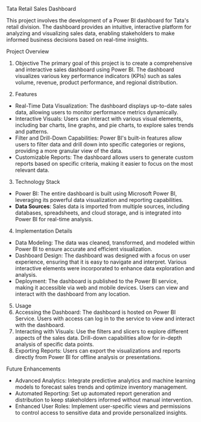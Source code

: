 Tata Retail Sales Dashboard

This project involves the development of a Power BI dashboard for Tata's retail division. The dashboard provides an intuitive, interactive platform for analyzing and visualizing sales data, enabling stakeholders to make informed business decisions based on real-time insights.

Project Overview

 1. Objective
The primary goal of this project is to create a comprehensive and interactive sales dashboard using Power BI. The dashboard visualizes various key performance indicators (KPIs) such as sales volume, revenue, product performance, and regional distribution.

 2. Features
- Real-Time Data Visualization: The dashboard displays up-to-date sales data, allowing users to monitor performance metrics dynamically.
- Interactive Visuals: Users can interact with various visual elements, including bar charts, line graphs, and pie charts, to explore sales trends and patterns.
- Filter and Drill-Down Capabilities: Power BI's built-in features allow users to filter data and drill down into specific categories or regions, providing a more granular view of the data.
- Customizable Reports: The dashboard allows users to generate custom reports based on specific criteria, making it easier to focus on the most relevant data.

 3. Technology Stack
- Power BI: The entire dashboard is built using Microsoft Power BI, leveraging its powerful data visualization and reporting capabilities.
- **Data Sources**: Sales data is imported from multiple sources, including databases, spreadsheets, and cloud storage, and is integrated into Power BI for real-time analysis.

 4. Implementation Details
- Data Modeling: The data was cleaned, transformed, and modeled within Power BI to ensure accurate and efficient visualization.
- Dashboard Design: The dashboard was designed with a focus on user experience, ensuring that it is easy to navigate and interpret. Various interactive elements were incorporated to enhance data exploration and analysis.
- Deployment: The dashboard is published to the Power BI service, making it accessible via web and mobile devices. Users can view and interact with the dashboard from any location.

 5. Usage
1. Accessing the Dashboard: The dashboard is hosted on Power BI Service. Users with access can log in to the service to view and interact with the dashboard.
2. Interacting with Visuals: Use the filters and slicers to explore different aspects of the sales data. Drill-down capabilities allow for in-depth analysis of specific data points.
3. Exporting Reports: Users can export the visualizations and reports directly from Power BI for offline analysis or presentations.

 Future Enhancements
- Advanced Analytics: Integrate predictive analytics and machine learning models to forecast sales trends and optimize inventory management.
- Automated Reporting: Set up automated report generation and distribution to keep stakeholders informed without manual intervention.
- Enhanced User Roles: Implement user-specific views and permissions to control access to sensitive data and provide personalized insights.


